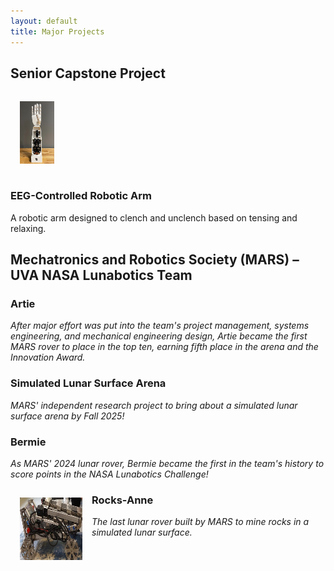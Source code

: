 ```yaml
---
layout: default
title: Major Projects
---
```

<html>
<head>
<style>
h1 {
  font-size: 30px;
}

h2 {
  font-size: 20px;
}

p {
  font-size: 15px;
  font-style: italic;
}

div {
  display: inline-block;
}

</style>
</head>
<body>
    <h2>Senior Capstone Project</h2>
  <div>
    <img src="Major Projects/capstone_bionic_arm_thumbnail.png" style="padding:15px;">
  </div>
  <div>
    <h3>EEG-Controlled Robotic Arm</h3>
    <p>A robotic arm designed to clench and unclench based on tensing and relaxing.</p>
  </div>

    
</body>
</html>

<!---## Senior Capstone Project
<html>
  <head>
  <style>
    div {
      display: flex;
      justify-content: left;
      align-items: left;
    }
  </style>
  </head>
  <div>
    <img src="Major Projects/capstone_bionic_arm_thumbnail.png" style="padding:15px;">
  </div>
</html>-->

<!---<html>
  <img src="Major Projects/capstone_bionic_arm_thumbnail.png" style="padding:15px;">
</html>-->

<!---![Capstone Bionic Arm](./Major Projects/capstone_bionic_arm_thumbnail.png)-->

<!---### EEG-Controlled Robotic Arm
_A robotic arm designed to clench and unclench based on tensing and relaxing._

<br>
<br>-->

## Mechatronics and Robotics Society (MARS) – UVA NASA Lunabotics Team

### Artie
_After major effort was put into the team's project management, systems engineering, and mechanical engineering design, Artie became the first MARS rover to place in the top ten, earning fifth place in the arena and the Innovation Award._

### Simulated Lunar Surface Arena
_MARS' independent research project to bring about a simulated lunar surface arena by Fall 2025!_

### Bermie
_As MARS' 2024 lunar rover, Bermie became the first in the team's history to score points in the NASA Lunabotics Challenge!_


<html>
  <img align="left" src="Major Projects/rocksanne_photo_thumbnail.png" style="padding:15px;">
</html>

### Rocks-Anne
_The last lunar rover built by MARS to mine rocks in a simulated lunar surface._ 
